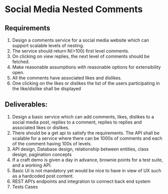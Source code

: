 # Social Media Nested Comments

## Requirements

1. Design a comments service for a social media website which can support scalable levels of nesting.
2. The service should return N(>100) first level comments.
3. On clicking on view replies, the next level of comments should be fetched.
4. Make reasonable assumptions with reasonable options for extensibility open.
5. All the comments have associated likes and dislikes.
6. One clicking on the likes or dislikes the list of the users participating in the like/dislike shall be displayed




## Deliverables:

1. Design a basic service which can add comments, likes, dislikes to a social media post, replies to a comment, replies to replies and associated likes or dislikes.
2. There should be a get api to satisfy the requirements. The API shall be scalable for a service where there can be 1000s of comments and each of the comment having 100s of levels.
3. API design, Database design, relationship between entities, class design, pagination concepts
4. If a craft demo is given a day in advance, brownie points for a test suite, and a working API.
5. Basic UI is not mandatory yet would be nice to have in view of UX such as a hardcoded post content.
6. REST API’s endpoints and integration to connect back end system
7. Tests Cases